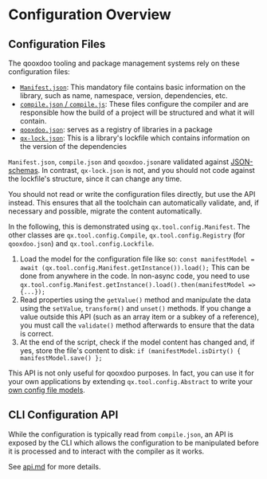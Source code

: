 # Configuration Overview

## Configuration Files
The qooxdoo tooling and package management systems rely on these configuration
files:

- [`Manifest.json`](Manifest.md): This mandatory file contains basic information
  on the library, such as name, namespace, version, dependencies, etc. 
- [`compile.json` / `compile.js`](compile.md): These files configure the compiler
  and are responsible how the build of a project will be structured and what
  it will contain. 
- [`qooxdoo.json`](../cli/packages.md#multi-library-repositories): serves as a 
  registry of libraries in a package
- [`qx-lock.json`](../cli/packages.md#lockfile-qx-lockjson): This is a library's
  lockfile which contains information on the version of the dependencies
  
`Manifest.json`, `compile.json` and `qooxdoo.json`are validated against
[JSON-schemas](https://github.com/qooxdoo/qooxdoo-compiler/tree/master/source/resource/qx/tool/schema). In contrast,
`qx-lock.json` is not, and you should not code against the lockfile's structure,
since it can change any time.

You should not read or write the configuration files directly, but use the API
instead. This ensures that all the toolchain can automatically validate, and,
if necessary and possible, migrate the content automatically. 

In the following, this is demonstrated using `qx.tool.config.Manifest`. The other
classes are `qx.tool.config.Compile`, `qx.tool.config.Registry` (for `qooxdoo.json`) 
and `qx.tool.config.Lockfile`.

1. Load the model for the configuration file like so:
   `const manifestModel = await (qx.tool.config.Manifest.getInstance()).load();`
   This can be done from anywhere in the code. In non-async code, you need to use
   `qx.tool.config.Manifest.getInstance().load().then(manifestModel => {...});`
2. Read properties using the `getValue()` method and manipulate the data using 
   the `setValue`, `transform()` and `unset()` methods. If you change a value
   outside this API (such as an array item or a subkey of a reference), you must
   call the `validate()` method afterwards to ensure that the data is correct.
3. At the end of the script, check if the model content has changed and, if yes,
   store the file's content to disk:
   `if (manifestModel.isDirty() { manifestModel.save() };`
   
This API is not only useful for qooxdoo purposes. In fact, you can use it for 
your own applications by extending `qx.tool.config.Abstract` to write your [own
config file models](https://github.com/qooxdoo/qooxdoo-compiler/tree/master/source/class/qx/tool/config).


## CLI Configuration API
While the configuration is typically read from `compile.json`, an API is exposed
by the CLI which allows the configuration to be manipulated before it is processed 
and to interact with the compiler as it works.

See [api.md](api.md) for more details.


